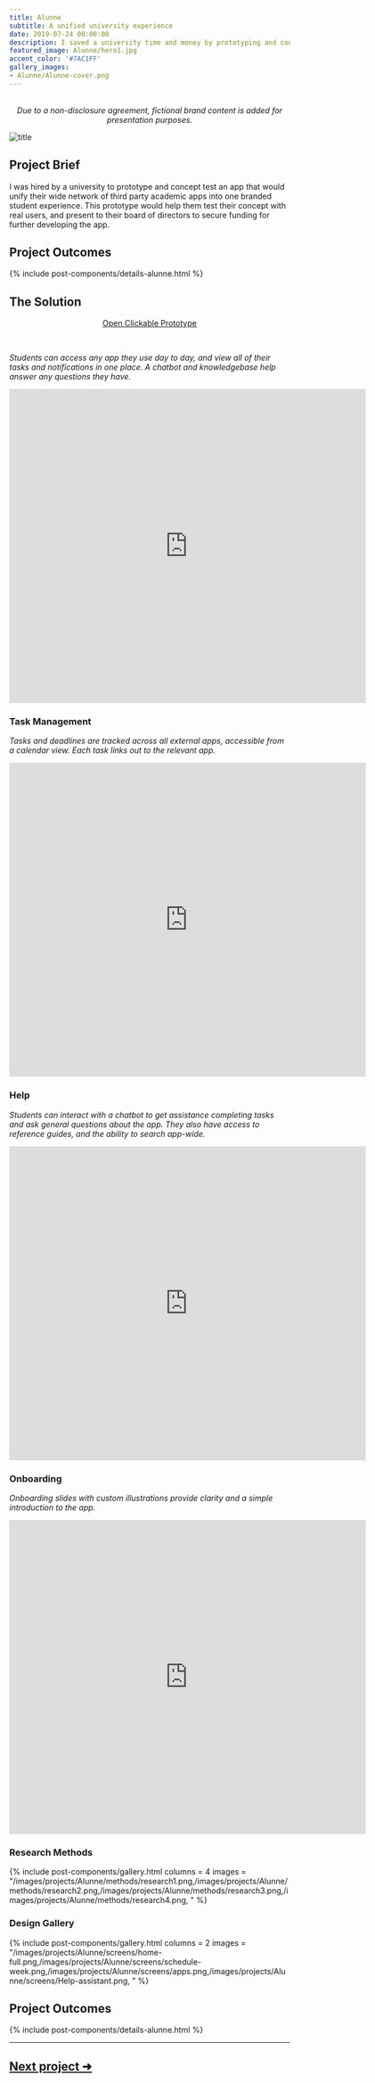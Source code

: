 ```yaml
---
title: Alunne
subtitle: A unified university experience
date: 2019-07-24 00:00:00
description: I saved a university time and money by prototyping and concept testing a mobile app for students to manage their education across multiple external web tools.
featured_image: Alunne/hero1.jpg
accent_color: '#7AC1FF'
gallery_images:
- Alunne/Alunne-cover.png
---
```


<br>
<div style="text-align: center; font-style: italic;">
	Due to a non-disclosure agreement, fictional brand content is added for presentation purposes.
</div>

![title](/images/projects/Alunne/app-feature.png)

## Project Brief

I was hired by a university to prototype and concept test an app that would unify their wide network of third party academic apps into one branded student experience. This prototype would help them test their concept with real users, and present to their board of directors to secure funding for further developing the app.

## Project Outcomes

{% include post-components/details-alunne.html %}

## The Solution

<div style="text-align: center; text-decoration: underline;">
	<p>
		<a href="https://www.figma.com/proto/GvUl55aPdZVR6E83pBS7kJ/edu.us?node-id=211%3A3743&viewport=661%2C-4814%2C0.16169384121894836&scaling=scale-down&hide-ui=1">Open Clickable Prototype</a>
	</p>
</div>
<br>

*Students can access any app they use day to day, and view all of their tasks and notifications in one place. A chatbot and knowledgebase help answer any questions they have.*

<iframe src="https://player.vimeo.com/video/491679162?background=true" width="640" height="564" frameborder="0" allow="autoplay; fullscreen" allowfullscreen></iframe>

### Task Management

*Tasks and deadlines are tracked across all external apps, accessible from a calendar view. Each task links out to the relevant app.*

<iframe src="https://player.vimeo.com/video/491679153?background=true" width="640" height="564" frameborder="0" allow="autoplay; fullscreen" allowfullscreen></iframe>

### Help

*Students can interact with a chatbot to get assistance completing tasks and ask general questions about the app. They also have access to reference guides, and the ability to search app-wide.*

<iframe src="https://player.vimeo.com/video/491679163?background=true" width="640" height="564" frameborder="0" allow="autoplay; fullscreen" allowfullscreen></iframe>

### Onboarding

*Onboarding slides with custom illustrations provide clarity and a simple introduction to the app.*

<iframe src="https://player.vimeo.com/video/491679169?background=true" width="640" height="564" frameborder="0" allow="autoplay; fullscreen" allowfullscreen></iframe>

### Research Methods

{% include post-components/gallery.html
	columns = 4
	images = "/images/projects/Alunne/methods/research1.png,/images/projects/Alunne/methods/research2.png,/images/projects/Alunne/methods/research3.png,/images/projects/Alunne/methods/research4.png,
	"
%}

### Design Gallery

{% include post-components/gallery.html
	columns = 2
	images = "/images/projects/Alunne/screens/home-full.png,/images/projects/Alunne/screens/schedule-week.png,/images/projects/Alunne/screens/apps.png,/images/projects/Alunne/screens/Help-assistant.png,
	"
%}

## Project Outcomes

{% include post-components/details-alunne.html %}

---

## [Next project ➜](4-crossfire)